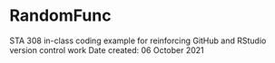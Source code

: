# RandomFunc
STA 308 in-class coding example for reinforcing GitHub and RStudio version control work
Date created: 06 October 2021
